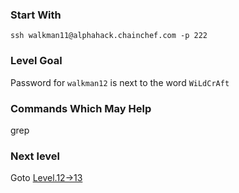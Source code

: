 ### Start With
`ssh walkman11@alphahack.chainchef.com -p 222`   

### Level Goal
Password for `walkman12` is next to the word `WiLdCrAft`

### Commands Which May Help
grep

### Next level
Goto [Level.12->13](/Levels/Level.12->13.md)
